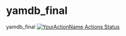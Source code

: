 # yamdb_final
yamdb_final
[![YourActionName Actions Status](https://github.com/{myagkova}/{yamdb_final}/workflows/{yamdb_workflow}/badge.svg)](https://github.com/{myagkova}/{yamdb}/actions)
